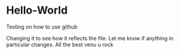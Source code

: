 # Hello-World
Testing on how to use github

Changing it to see how it reflects the file. Let me know if anything in particular changes. All the best venu u rock
